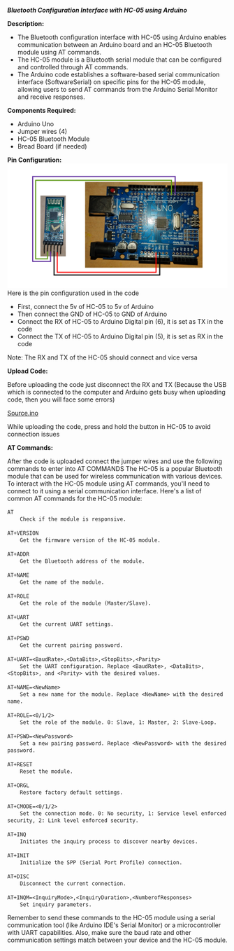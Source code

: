 ***Bluetooth Configuration Interface with HC-05 using Arduino***

**Description:** 
  * The Bluetooth configuration interface with HC-05 using Arduino enables communication between an Arduino board and an HC-05 Bluetooth module using AT commands. 
  * The HC-05 module is a Bluetooth serial module that can be configured and controlled through AT commands. 
  * The Arduino code establishes a software-based serial communication interface (SoftwareSerial) on specific pins for the HC-05 module, allowing users to send AT commands from the Arduino Serial Monitor and receive responses.

**Components Required:**
  * Arduino Uno
  * Jumper wires (4)
  * HC-05 Bluetooth Module
  * Bread Board (if needed)

**Pin Configuration:**
![pin diagram](https://github.com/hariharan005/arduinoprojects/blob/main/hc05-arduino-atcommand/HC05-ARDUINO-ATCOMMAND.png)
  Here is the pin configuration used in the code
  
   * First, connect the 5v of HC-05 to 5v of Arduino
   * Then connect the GND of HC-05 to GND of Arduino
   * Connect the RX of HC-05 to Arduino Digital pin (6), it is set as TX in the code
   * Connect the TX of HC-05 to Arduino Digital pin (5), it is set as RX in the code

   Note: The RX and TX of the HC-05 should connect and vice versa

**Upload Code:**

  Before uploading the code just disconnect the RX and TX (Because the USB which is connected to the computer and Arduino gets busy when uploading code, then you will face some errors)

  [Source.ino](https://github.com/hariharan005/arduinoprojects/blob/main/hc05-arduino-atcommand/source.ino)

  While uploading the code, press and hold the button in HC-05 to avoid connection issues

**AT Commands:**

  After the code is uploaded connect the jumper wires and use the following commands to enter into AT COMMANDS
  The HC-05 is a popular Bluetooth module that can be used for wireless communication with various devices. To interact with the HC-05 module using AT commands, you'll need to connect to it using a serial communication interface. Here's a list of common AT commands for the HC-05 module:


    AT
        Check if the module is responsive.

    AT+VERSION
        Get the firmware version of the HC-05 module.

    AT+ADDR
        Get the Bluetooth address of the module.

    AT+NAME
        Get the name of the module.

    AT+ROLE
        Get the role of the module (Master/Slave).

    AT+UART
        Get the current UART settings.

    AT+PSWD
        Get the current pairing password.

    AT+UART=<BaudRate>,<DataBits>,<StopBits>,<Parity>
        Set the UART configuration. Replace <BaudRate>, <DataBits>, <StopBits>, and <Parity> with the desired values.

    AT+NAME=<NewName>
        Set a new name for the module. Replace <NewName> with the desired name.

    AT+ROLE=<0/1/2>
        Set the role of the module. 0: Slave, 1: Master, 2: Slave-Loop.

    AT+PSWD=<NewPassword>
        Set a new pairing password. Replace <NewPassword> with the desired password.

    AT+RESET
        Reset the module.

    AT+ORGL
        Restore factory default settings.

    AT+CMODE=<0/1/2>
        Set the connection mode. 0: No security, 1: Service level enforced security, 2: Link level enforced security.

    AT+INQ
        Initiates the inquiry process to discover nearby devices.

    AT+INIT
        Initialize the SPP (Serial Port Profile) connection.

    AT+DISC
        Disconnect the current connection.

    AT+INQM=<InquiryMode>,<InquiryDuration>,<NumberofResponses>
        Set inquiry parameters.

Remember to send these commands to the HC-05 module using a serial communication tool (like Arduino IDE's Serial Monitor) or a microcontroller with UART capabilities. Also, make sure the baud rate and other communication settings match between your device and the HC-05 module.
  
